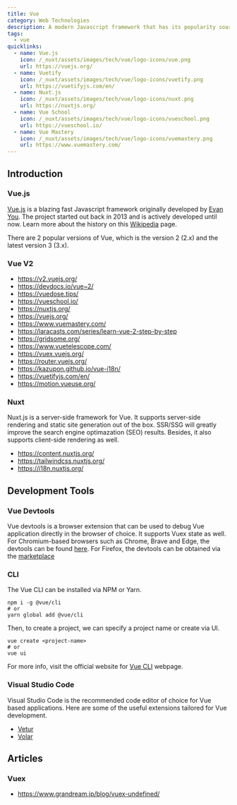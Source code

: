 ```yaml
---
title: Vue
category: Web Technologies
description: A modern Javascript framework that has its popularity soared since its inception.
tags:
  - vue
quicklinks:
  - name: Vue.js
    icon: /_nuxt/assets/images/tech/vue/logo-icons/vue.png
    url: https://vuejs.org/
  - name: Vuetify
    icon: /_nuxt/assets/images/tech/vue/logo-icons/vuetify.png
    url: https://vuetifyjs.com/en/
  - name: Nuxt.js
    icon: /_nuxt/assets/images/tech/vue/logo-icons/nuxt.png
    url: https://nuxtjs.org/
  - name: Vue School
    icon: /_nuxt/assets/images/tech/vue/logo-icons/vueschool.png
    url: https://vueschool.io/
  - name: Vue Mastery
    icon: /_nuxt/assets/images/tech/vue/logo-icons/vuemastery.png
    url: https://www.vuemastery.com/
---
```


<v-quicklinks :quicklinks="quicklinks"></v-quicklinks>

## Introduction

### Vue.js

[Vue.js](https://vuejs.org/) is a blazing fast Javascript framework originally developed by [Evan You](https://twitter.com/youyuxi). The project started out back in 2013 and is actively developed until now. Learn more about the history on this [Wikipedia](https://en.wikipedia.org/wiki/Vue.js) page.

There are 2 popular versions of Vue, which is the version 2 (2.x) and the latest version 3 (3.x).

### Vue V2

- https://v2.vuejs.org/
- https://devdocs.io/vue~2/
- https://vuedose.tips/
- https://vueschool.io/
- https://nuxtjs.org/
- https://vuejs.org/
- https://www.vuemastery.com/
- https://laracasts.com/series/learn-vue-2-step-by-step
- https://gridsome.org/
- https://www.vuetelescope.com/
- https://vuex.vuejs.org/
- https://router.vuejs.org/
- https://kazupon.github.io/vue-i18n/
- https://vuetifyjs.com/en/
- https://motion.vueuse.org/

### Nuxt

Nuxt.js is a server-side framework for Vue. It supports server-side rendering and static site generation out of the box. SSR/SSG will greatly improve the search engine optimazation (SEO) results. Besides, it also supports client-side rendering as well.

- https://content.nuxtjs.org/
- https://tailwindcss.nuxtjs.org/
- https://i18n.nuxtjs.org/

## Development Tools

### Vue Devtools

Vue devtools is a browser extension that can be used to debug Vue application directly in the browser of choice. It supports Vuex state as well. For Chromium-based browsers such as Chrome, Brave and Edge, the devtools can be found [here](https://chrome.google.com/webstore/detail/vuejs-devtools/nhdogjmejiglipccpnnnanhbledajbpd). For Firefox, the devtools can be obtained via the [marketplace](https://addons.mozilla.org/en-US/firefox/addon/vue-js-devtools/)

### CLI

The Vue CLI can be installed via NPM or Yarn.

```
npm i -g @vue/cli
# or
yarn global add @vue/cli
```

Then, to create a project, we can specify a project name or create via UI.

```
vue create <project-name>
# or
vue ui
```

For more info, visit the official website for [Vue CLI](https://cli.vuejs.org/) webpage.

### Visual Studio Code

Visual Studio Code is the recommended code editor of choice for Vue based applications. Here are some of the useful extensions tailored for Vue development.

- [Vetur](https://marketplace.visualstudio.com/items?itemName=octref.vetur)
- [Volar](https://marketplace.visualstudio.com/items?itemName=Vue.volar)

## Articles

### Vuex

- https://www.grandream.jp/blog/vuex-undefined/